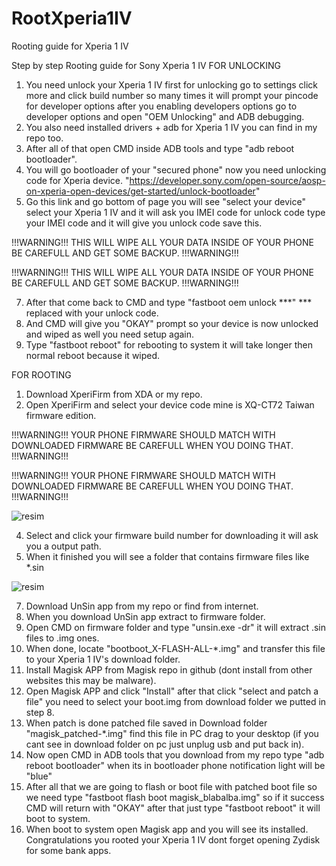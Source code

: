# RootXperia1IV
Rooting guide for Xperia 1 IV

Step by step Rooting guide for Sony Xperia 1 IV
FOR UNLOCKING
1. You need unlock your Xperia 1 IV first for unlocking go to settings click more and click build number so many times it will prompt your pincode for developer options after you enabling developers options go to developer options and open "OEM Unlocking" and ADB debugging.
2. You also need installed drivers + adb for Xperia 1 IV you can find in my repo too.
3. After all of that open CMD inside ADB tools and type "adb reboot bootloader".
4. You will go bootloader of your "secured phone" now you need unlocking code for Xperia device.
"https://developer.sony.com/open-source/aosp-on-xperia-open-devices/get-started/unlock-bootloader"
5. Go this link and go bottom of page you will see "select your device" select your Xperia 1 IV and it will ask you IMEI code for unlock code type your IMEI code and it will give you unlock code save this.

!!!WARNING!!! THIS WILL WIPE ALL YOUR DATA INSIDE OF YOUR PHONE BE CAREFULL AND GET SOME BACKUP. !!!WARNING!!!


!!!WARNING!!! THIS WILL WIPE ALL YOUR DATA INSIDE OF YOUR PHONE BE CAREFULL AND GET SOME BACKUP. !!!WARNING!!!

7. After that come back to CMD and type "fastboot oem unlock ***" *** replaced with your unlock code.
8. And CMD will give you "OKAY" prompt so your device is now unlocked and wiped as well you need setup again.
9. Type "fastboot reboot" for rebooting to system it will take longer then normal reboot because it wiped.

FOR ROOTING

1. Download XperiFirm from XDA or my repo.
2. Open XperiFirm and select your device code mine is XQ-CT72 Taiwan firmware edition.
   
!!!WARNING!!! YOUR PHONE FIRMWARE SHOULD MATCH WITH DOWNLOADED FIRMWARE BE CAREFULL WHEN YOU DOING THAT. !!!WARNING!!!


!!!WARNING!!! YOUR PHONE FIRMWARE SHOULD MATCH WITH DOWNLOADED FIRMWARE BE CAREFULL WHEN YOU DOING THAT. !!!WARNING!!!

![resim](https://github.com/radiosamurai/RootXperia1IV/assets/104136919/4076a3ad-3880-4c49-bb54-ffb7f40cf37b)

4. Select and click your firmware build number for downloading it will ask you a output path.
5. When it finished you will see a folder that contains firmware files like *.sin

 ![resim](https://github.com/radiosamurai/RootXperia1IV/assets/104136919/75291b37-ed15-45dd-8456-ec736a342691)
 
7. Download UnSin app from my repo or find from internet.
8. When you download UnSin app extract to firmware folder.
9. Open CMD on firmware folder and type "unsin.exe -dr" it will extract .sin files to .img ones.
10. When done, locate "bootboot_X-FLASH-ALL-*.img" and transfer this file to your Xperia 1 IV's download folder.
11. Install Magisk APP from Magisk repo in github (dont install from other websites this may be malware).
12. Open Magisk APP and click "Install" after that click "select and patch a file" you need to select your boot.img from download folder we putted in step 8.
13. When patch is done patched file saved in Download folder "magisk_patched-*.img" find this file in PC drag to your desktop (if you cant see in download folder on pc just unplug usb and put back in).
14. Now open CMD in ADB tools that you download from my repo type "adb reboot bootloader" when its in bootloader phone notification light will be "blue"
15. After all that we are going to flash or boot file with patched boot file so we need type "fastboot flash boot magisk_blabalba.img" so if it success CMD will return with "OKAY" after that just type "fastboot reboot" it will boot to system.
16. When boot to system open Magisk app and you will see its installed. Congratulations you rooted your Xperia 1 IV dont forget opening Zydisk for some bank apps.
